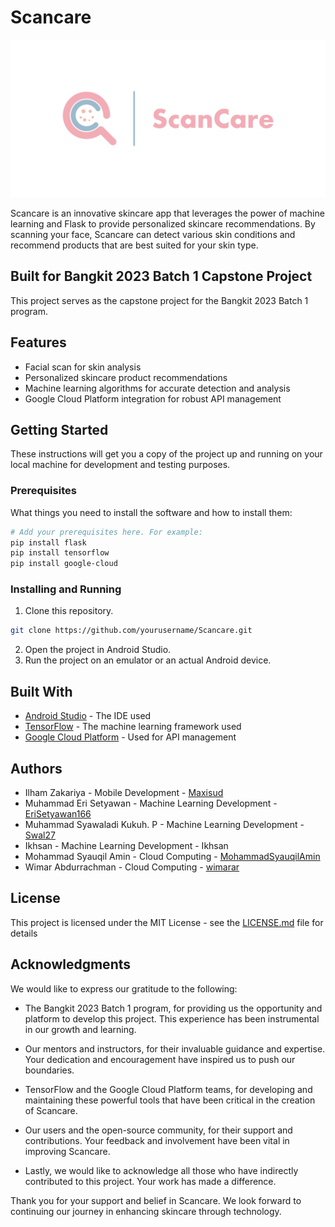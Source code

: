 # Scancare

![Scancare Logo](logo_scancare.png)

Scancare is an innovative skincare app that leverages the power of machine learning and Flask to provide personalized skincare recommendations. By scanning your face, Scancare can detect various skin conditions and recommend products that are best suited for your skin type. 

## Built for Bangkit 2023 Batch 1 Capstone Project

This project serves as the capstone project for the Bangkit 2023 Batch 1 program. 

## Features

- Facial scan for skin analysis
- Personalized skincare product recommendations
- Machine learning algorithms for accurate detection and analysis
- Google Cloud Platform integration for robust API management

## Getting Started

These instructions will get you a copy of the project up and running on your local machine for development and testing purposes.

### Prerequisites

What things you need to install the software and how to install them:
```bash
# Add your prerequisites here. For example:
pip install flask
pip install tensorflow
pip install google-cloud
```

### Installing and Running

1. Clone this repository.
```bash
git clone https://github.com/yourusername/Scancare.git
```
2. Open the project in Android Studio.
3. Run the project on an emulator or an actual Android device.

## Built With
- [Android Studio](https://developer.android.com/studio) - The IDE used
- [TensorFlow](http://flask.palletsprojects.com/) - The machine learning framework used
- [Google Cloud Platform]( https://cloud.google.com/) - Used for API management

## Authors
- Ilham Zakariya - Mobile Development - [Maxisud](https://github.com/Maxisud)
- Muhammad Eri Setyawan - Machine Learning Development - [EriSetyawan166](https://github.com/EriSetyawan166)
- Muhammad Syawaladi Kukuh. P - Machine Learning Development - [Swal27](https://github.com/Swal27)
- Ikhsan - Machine Learning Development - Ikhsan
- Mohammad Syauqil Amin - Cloud Computing - [MohammadSyauqilAmin](https://github.com/MohammadSyauqilAmin)
- Wimar Abdurrachman - Cloud Computing - [wimarar](https://github.com/wimarar)


## License

This project is licensed under the MIT License - see the [LICENSE.md](LICENSE) file for details

## Acknowledgments

We would like to express our gratitude to the following:

- The Bangkit 2023 Batch 1 program, for providing us the opportunity and platform to develop this project. This experience has been instrumental in our growth and learning.
  
- Our mentors and instructors, for their invaluable guidance and expertise. Your dedication and encouragement have inspired us to push our boundaries.

- TensorFlow and the Google Cloud Platform teams, for developing and maintaining these powerful tools that have been critical in the creation of Scancare.

- Our users and the open-source community, for their support and contributions. Your feedback and involvement have been vital in improving Scancare.

- Lastly, we would like to acknowledge all those who have indirectly contributed to this project. Your work has made a difference.

Thank you for your support and belief in Scancare. We look forward to continuing our journey in enhancing skincare through technology.
